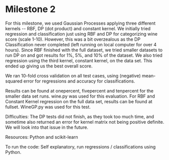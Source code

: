 Milestone 2
===========

For this milestone, we used Gaussian Processes applying three different kernels -- RBF, DP (dot product) and constant kernel. We initially tried regression and classification just using RBF and DP for categorizing wine score (scale 1-10). However, this was a bit overzealous as the DP Classification never completed (left running on local computer for over 4 hours). Since RBF finished with the full dataset, we tried smaller datasets to run DP on and got results for 1%, 5%, and 10% of the dataset. We also tried regression using the third kernel, constant kernel, on the data set. This ended up giving us the best overall score.

We ran 10-fold cross validation on all test cases, using (negative) mean-squared error for regressions and accuracy for classifications. 

Results can be found at onepercent, fivepercent and tenpercent for the smaller data set runs. wine.py was used for this evaluation. For RBF and Constant Kernel regression on the full data set, results can be found at fullset. WineGP.py was used for this test.

Difficulties: The DP tests did not finish, as they took too much time, and sometime also returned an error for kernel matrix not being positive definite. We will look into that issue in the future.

Resources: Python and scikit-learn

To run the code: Self explanatory, run regressions / classifications using Python.
